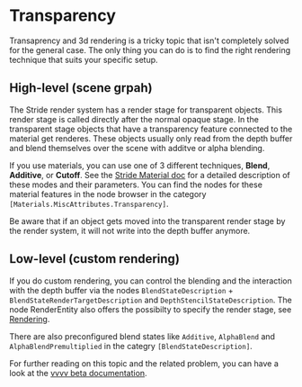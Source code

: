 # Transparency
Transaprency and 3d rendering is a tricky topic that isn't completely solved for the general case. The only thing you can do is to find the right rendering technique that suits your specific setup.

## High-level (scene grpah)
The Stride render system has a render stage for transparent objects. This render stage is called directly after the normal opaque stage. In the transparent stage objects that have a transparency feature connected to the material get renderes. These objects usually only read from the depth buffer and blend themselves over the scene with additve or alpha blending.

If you use materials, you can use one of 3 different techniques, **Blend**, **Additive**, or **Cutoff**. See the 
[Stride Material doc](https://doc.stride3d.net/4.0/en/manual/graphics/materials/misc-attributes.html#transparency) for a detailed description of these modes and their parameters. You can find the nodes for these material features in the node browser in the category `[Materials.MiscAttributes.Transparency]`.

Be aware that if an object gets moved into the transparent render stage by the render system, it will not write into the depth buffer anymore.

## Low-level (custom rendering)
If you do custom rendering, you can control the blending and the interaction with the depth buffer via the nodes `BlendStateDescription` + `BlendStateRenderTargetDescription`  and `DepthStencilStateDescription`. The node RenderEntity also offers the possibilty to specify the render stage, see [Rendering](rendering.md).

There are also preconfigured blend states like `Additive`, `AlphaBlend` and `AlphaBlendPremultiplied` in the categry `[BlendStateDescription]`.

For further reading on this topic and the related problem, you can have a look at the [vvvv beta documentation](https://vvvv.org/documentation/transparency).